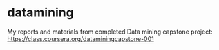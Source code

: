 # datamining
My reports and materials from completed Data mining capstone project: https://class.coursera.org/dataminingcapstone-001
